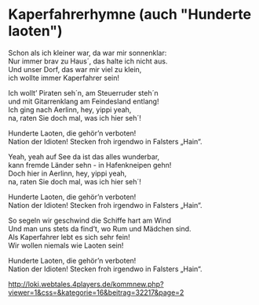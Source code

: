 # Kaperfahrerhymne (auch "Hunderte laoten")

Schon als ich kleiner war, da war mir sonnenklar:\
Nur immer brav zu Haus´, das halte ich nicht aus.\
Und unser Dorf, das war mir viel zu klein,\
ich wollte immer Kaperfahrer sein!


Ich wollt’ Piraten seh´n, am Steuerruder steh´n\
und mit Gitarrenklang am Feindesland entlang!\
Ich ging nach Aerlinn, hey, yippi yeah,\
na, raten Sie doch mal, was ich hier seh´!


Hunderte Laoten, die gehör’n verboten! \
Nation der Idioten! Stecken froh irgendwo in Falsters „Hain“.


Yeah, yeah auf See da ist das alles wunderbar,\
kann fremde Länder sehn - in Hafenkneipen gehn!\
Doch hier in Aerlinn, hey, yippi yeah,\
na, raten Sie doch mal, was ich hier seh´!


Hunderte Laoten, die gehör’n verboten! \
Nation der Idioten! Stecken froh irgendwo in Falsters „Hain“.


So segeln wir geschwind die Schiffe hart am Wind\
Und man uns stets da find’t, wo Rum und Mädchen sind.\
Als Kaperfahrer lebt es sich sehr fein!\
Wir wollen niemals wie Laoten sein!


Hunderte Laoten, die gehör’n verboten! \
Nation der Idioten! Stecken froh irgendwo in Falsters „Hain“.

http://loki.webtales.4players.de/kommnew.php?viewer=1&css=&kategorie=16&beitrag=32217&page=2